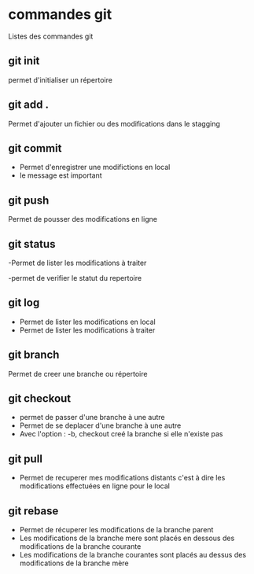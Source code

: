 # commandes git

Listes des commandes git

## git init
permet d'initialiser un répertoire

## git add . 
Permet d'ajouter un fichier ou des modifications dans le stagging

## git commit 
- Permet d'enregistrer une modifictions en local
- le message est important

## git push
Permet de pousser des modifications en ligne

## git status
-Permet de lister les modifications à traiter 

-permet de verifier le statut du repertoire

## git log
- Permet de lister les modifications en local
- Permet de lister les modifications à traiter

## git branch
Permet de creer une branche ou répertoire

## git checkout
- permet de passer d'une branche à une autre
- Permet de se deplacer d'une branche à une autre
-  Avec l'option : -b, checkout creé la branche si elle n'existe pas


## git pull
- Permet de recuperer mes modifications distants c'est à dire les modifications effectuées en ligne pour le local

## git rebase
- Permet de récuperer les modifications de la branche parent
- Les modifications de la branche mere sont placés en dessous des modifications de la branche courante
- Les modifications de la branche courantes sont placés au dessus des modifications de la branche mère